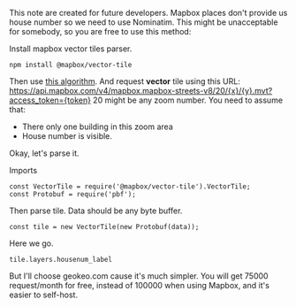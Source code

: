 This note are created for future developers.
Mapbox places don't provide us house number so we need to use Nominatim.
This might be unacceptable for somebody, so you are free to use this method:

Install mapbox vector tiles parser.

    npm install @mapbox/vector-tile

Then use [this algorithm](https://wiki.openstreetmap.org/wiki/Slippy_map_tilenames).
And request **vector** tile using this URL: https://api.mapbox.com/v4/mapbox.mapbox-streets-v8/20/{x}/{y}.mvt?access_token={token}
20 might be any zoom number. 
You need to assume that:
- There only one building in this zoom area
- House number is visible.

Okay, let's parse it.

Imports

    const VectorTile = require('@mapbox/vector-tile').VectorTile;
    const Protobuf = require('pbf');
    
Then parse tile. Data should be any byte buffer.

    const tile = new VectorTile(new Protobuf(data));

Here we go.

    tile.layers.housenum_label

But I'll choose geokeo.com cause it's much simpler.
You will get 75000 request/month for free, instead of 100000 when using Mapbox, and it's easier to self-host.
